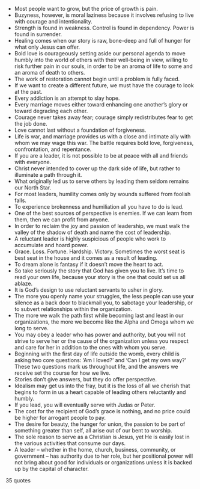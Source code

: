  - Most people want to grow, but the price of growth is pain.
 - Buzyness, however, is moral laziness because it involves refusing to live with courage and intentionality.
 - Strength is found in weakness. Control is found in dependency. Power is found in surrender.
 - Healing comes when our story is raw, bone-deep and full of hunger for what only Jesus can offer.
 - Bold love is courageously setting aside our personal agenda to move humbly into the world of others with their well-being in view, willing to risk further pain in our souls, in order to be an aroma of life to some and an aroma of death to others.
 - The work of restoration cannot begin until a problem is fully faced.
 - If we want to create a different future, we must have the courage to look at the past.
 - Every addiction is an attempt to slay hope.
 - Every marriage moves either toward enhancing one another’s glory or toward degrading each other.
 - Courage never takes away fear; courage simply redistributes fear to get the job done.
 - Love cannot last without a foundation of forgiveness.
 - Life is war, and marriage provides us with a close and intimate ally with whom we may wage this war. The battle requires bold love, forgiveness, confrontation, and repentance.
 - If you are a leader, it is not possible to be at peace with all and friends with everyone.
 - Christ never intended to cover up the dark side of life, but rather to illuminate a path through it.
 - What originally led us to serve others by leading them seldom remains our North Star.
 - For most leaders, humility comes only by wounds suffered from foolish falls.
 - To experience brokenness and humiliation all you have to do is lead.
 - One of the best sources of perspective is enemies. If we can learn from them, then we can profit from anyone.
 - In order to reclaim the joy and passion of leadership, we must walk the valley of the shadow of death and name the cost of leadership.
 - A reluctant leader is highly suspicious of people who work to accumulate and hoard power.
 - Grace. Loss. Fortune. Hardship. Victory. Sometimes the worst seat is best seat in the house and it comes as a result of leading.
 - To dream alone is fantasy if it doesn’t move the heart to act.
 - So take seriously the story that God has given you to live. It’s time to read your own life, because your story is the one that could set us all ablaze.
 - It is God’s design to use reluctant servants to usher in glory.
 - The more you openly name your struggles, the less people can use your silence as a back door to blackmail you, to sabotage your leadership, or to subvert relationships within the organization.
 - The more we walk the path first while becoming last and least in our organizations, the more we become like the Alpha and Omega whom we long to serve.
 - You may obey a leader who has power and authority, but you will not strive to serve her or the cause of the organization unless you respect and care for her in addition to the ones with whom you serve.
 - Beginning with the first day of life outside the womb, every child is asking two core questions: ‘Am I loved?’ and ‘Can I get my own way?’ These two questions mark us throughout life, and the answers we receive set the course for how we live.
 - Stories don’t give answers, but they do offer perspective.
 - Idealism may get us into the fray, but it is the loss of all we cherish that begins to form in us a heart capable of leading others reluctantly and humbly.
 - If you lead, you will eventually serve with Judas or Peter.
 - The cost for the recipient of God’s grace is nothing, and no price could be higher for arrogant people to pay.
 - The desire for beauty, the hunger for union, the passion to be part of something greater than self, all arise out of our bent to worship.
 - The sole reason to serve as a Christian is Jesus, yet He is easily lost in the various activities that consume our days.
 - A leader – whether in the home, church, business, community, or government – has authority due to her role, but her positional power will not bring about good for individuals or organizations unless it is backed up by the capital of character.

35 quotes